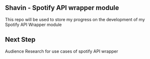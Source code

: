 ## Shavin - Spotify API wrapper module
This repo will be used to store my progress on the development of my Spotify API Wrapper module

## Next Step 
Audience Research for use cases of spotify API wrapper
